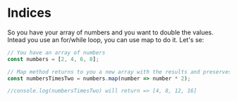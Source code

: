 # Indices

So you have your array of numbers and you want to double the values. Intead you use an for/while loop, you can use map to do it.
Let's se:

```javascript
// You have an array of numbers
const numbers = [2, 4, 6, 8];

// Map method returns to you a new array with the results and preserves the old one. So, we need to set another var/let or cost to the new array.
const numbersTimesTwo = numbers.map(number => number * 2);

//console.log(numbersTimesTwo) will return => [4, 8, 12, 16]
```
